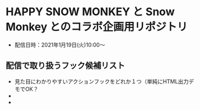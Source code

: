 # HAPPY SNOW MONKEY と Snow Monkey とのコラボ企画用リポジトリ

- 配信日時：2021年1月19日(火)10:00〜

## 配信で取り扱うフック候補リスト
- 見た目にわかりやすいアクションフックをどれか１つ（単純にHTML出力デモでOK？
-
-
